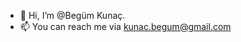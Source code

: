 - 👋 Hi, I’m @Begüm Kunaç.
- 📫 You can reach me via kunac.begum@gmail.com

<!---
Begowsky/Begowsky is a ✨ special ✨ repository because its `README.md` (this file) appears on your GitHub profile.
You can click the Preview link to take a look at your changes.
--->
